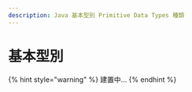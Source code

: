 ```yaml
---
description: Java 基本型別 Primitive Data Types 種類
---
```


# 基本型別

{% hint style="warning" %}
建置中...
{% endhint %}
